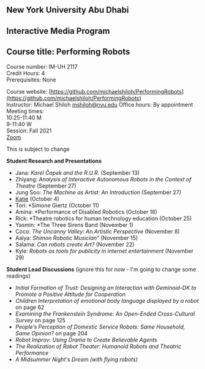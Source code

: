 ## New York University Abu Dhabi  
## Interactive Media Program
## Course title: Performing Robots
Course number: IM-UH 2117  
Credit Hours: 4     
Prerequisites: None     

Course website:
[https://github.com/michaelshiloh/PerformingRobots](https://github.com/michaelshiloh/PerformingRobots)  
Instructor: Michael Shiloh mshiloh@nyu.edu
Office hours: By appointment    
Meeting times:    
10:25-11:40 M     
9-11:40 W     
Session: Fall 2021    
[Zoom](https://nyu.zoom.us/j/92630541872)

This is subject to change

**Student Research and Presentations**

- Jana: *Karel Čapek and the R.U.R.* (September 13)
- Zhiyang: *Analysis of Interactive Autonomous Robots in the Context of Theatre* (September 27)
- Jung Soo: *The Machine as Artist: An Introduction* (September 27)
- [Katie](https://www.nytimes.com/2012/07/08/theater/robot-and-human-actors-take-bows-together.html) (October 4)
- Tori: *Simone Giertz (October 11)
- Amina: *Performance of Disabled Robotics (October 18)
- Rick: *Theatre robotics for human technology education (October 25)
- Yasmin: *The Three Sirens Band (November 1)
- Coco: *The Uncanny Valley: An Artistic Perspective* (November 8)
- Aalya: *Shimon Robotic Musician"* (November 15)
- Salama: *Can robots create Art?* (November 22)
- Kyle: *Robots as tools for publicity in internet entertainment* (November 29)

**Student Lead Discussions** (ignore this for now - I'm going to change some
readings)

- *Initial Formation of Trust: Designing an Interaction with Geminoid-DK to Promote a Positive Attitude for Cooperation*
- *Children Interpretation of emotional body language displayed by a robot* on page 62 
- *Examining the Frankenstein Syndrome: An Open-Ended Cross-Cultural Survey* on page 125
- *People’s Perception of Domestic Service Robots: 
Same Household, Same Opinion?* on page 204
- *Robot Improv: Using Drama to Create Believable Agents*
- *The Realization of Robot Theater: Humanoid Robots and Theatric Performance*
- *A Midsummer Night's Dream (with flying robots)*
